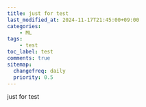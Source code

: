 ```yaml
---
title: just for test
last_modified_at: 2024-11-17T21:45:00+09:00
categories: 
    - ML
tags:
    - test
toc_label: test
comments: true
sitemap:
  changefreq: daily
  priority: 0.5
---
```


just for test